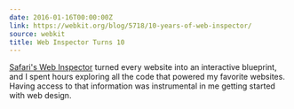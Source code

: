 ```yaml
---
date: 2016-01-16T00:00:00Z
link: https://webkit.org/blog/5718/10-years-of-web-inspector/
source: webkit
title: Web Inspector Turns 10
---
```


[Safari's Web Inspector](https://webkit.org/blog/5718/10-years-of-web-inspector/) turned every website into an interactive blueprint, and I spent hours exploring all the code that powered my favorite websites. Having access to that information was instrumental in me getting started with web design. 